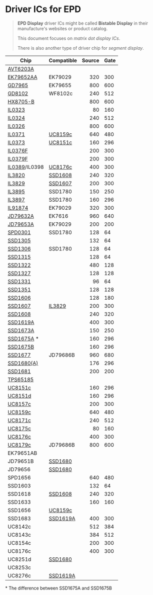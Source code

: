# Driver ICs for EPD

> **EPD Display** driver ICs might be called **Bistable Display** in their manufacture's websites or product catalog.
>
> This document focuses on _matrix dot display ICs_.
>
> There is also another type of driver chip for _segment display_.

| Chip                        | Compatible               | Source | Gate |
| --------------------------- | ------------------------ | -----: | ---- |
| [AVT6203A](AVT6203A.pdf)    |                          |        |      |
| [EK79652AA](EK79652AA.pdf)  | EK79029                  |    320 | 300  |
| [GD7965](GD7965.pdf)        | EK79655                  |    800 | 600  |
| [GD8102](GD8102.pdf)        | WF8102c                  |    240 | 512  |
| [HX8705-B](HX8705-B.pdf)    |                          |    800 | 600  |
| [IL0323](IL0323.pdf)        |                          |     80 | 160  |
| [IL0324](IL0324.pdf)        |                          |    240 | 512  |
| [IL0326](IL0326.pdf)        |                          |    800 | 600  |
| [IL0371](IL0371.pdf)        | [UC8159c](UC8159c.pdf)   |    640 | 480  |
| [IL0373](IL0373.pdf)        | [UC8151c](UC8151c.pdf)   |    160 | 296  |
| [IL0376F](IL0376F.pdf)      |                          |    200 | 300  |
| [IL0379F](IL0379F.pdf)      |                          |    200 | 300  |
| [IL0389](IL0389.pdf)/IL0398 | [UC8176c](UC8176c.pdf)   |    400 | 300  |
| [IL3820](IL3820.pdf)        | [SSD1608](SSD1608.pdf)   |    240 | 320  |
| [IL3829](IL3829.pdf)        | [SSD1607](SSD1607.pdf)   |    200 | 300  |
| [IL3895](IL3895.pdf)        | SSD1780                  |    150 | 250  |
| [IL3897](IL3897.pdf)        | SSD1780                  |    160 | 296  |
| [IL91874](IL91874.pdf)      | EK79029                  |    320 | 300  |
| [JD79632A](JD79632A.pdf)    | EK7616                   |    960 | 640  |
| [JD79653A](JD79653A.pdf)    | EK79029                  |    200 | 200  |
| [SPD0301](SPD0301.pdf)      | SSD1780                  |    128 | 64   |
| [SSD1305](SSD1305.pdf)      |                          |    132 | 64   |
| [SSD1306](SSD1306.pdf)      | SSD1780                  |    128 | 64   |
| [SSD1315](SSD1315.pdf)      |                          |    128 | 64   |
| [SSD1322](SSD1322.pdf)      |                          |    480 | 128  |
| [SSD1327](SSD1327.pdf)      |                          |    128 | 128  |
| [SSD1331](SSD1331.pdf)      |                          |     96 | 64   |
| [SSD1351](SSD1351.pdf)      |                          |    128 | 128  |
| [SSD1606](SSD1606.pdf)      |                          |    128 | 180  |
| [SSD1607](SSD1607.pdf)      | [IL3829](IL3829.pdf)     |    200 | 300  |
| [SSD1608](SSD1608.pdf)      |                          |    240 | 320  |
| [SSD1619A](SSD1619A.pdf)    |                          |    400 | 300  |
| [SSD1673A](SSD1673A.pdf)    |                          |    150 | 250  |
| [SSD1675A](SSD1675A.pdf) \* |                          |    160 | 296  |
| [SSD1675B](SSD1675B.pdf)    |                          |    160 | 296  |
| [SSD1677](SSD1677.pdf)      | JD79686B                 |    960 | 680  |
| [SSD1680(A)](SSD1680.pdf)   |                          |    176 | 296  |
| [SSD1681](SSD1681.pdf)      |                          |    200 | 200  |
| [TPS65185](TPS65185.pdf)    |                          |        |      |
| [UC8151c](UC8151c.pdf)      |                          |    160 | 296  |
| [UC8151d](UC8151d.pdf)      |                          |    160 | 296  |
| [UC8157c](UC8157c.pdf)      |                          |    200 | 300  |
| [UC8159c](UC8159c.pdf)      |                          |    640 | 480  |
| [UC8171c](UC8171c.pdf)      |                          |    240 | 512  |
| [UC8175c](UC8175c.pdf)      |                          |     80 | 160  |
| [UC8176c](UC8176c.pdf)      |                          |    400 | 300  |
| [UC8179c](UC8179c.pdf)      | JD79686B                 |    800 | 600  |
| EK79651AB                   |                          |        |      |
| JD79651B                    | [SSD1680](SSD1680.pdf)   |        |      |
| JD79656                     | [SSD1680](SSD1680.pdf)   |        |      |
| SPD1656                     |                          |    640 | 480  |
| SSD1603                     |                          |    132 | 64   |
| SSD1618                     | [SSD1608](SSD1608.pdf)   |    240 | 320  |
| SSD1633                     |                          |    160 | 160  |
| SSD1656                     | [UC8159c](UC8159c.pdf)   |        |      |
| SSD1683                     | [SSD1619A](SSD1619A.pdf) |    400 | 300  |
| UC8142c                     |                          |    512 | 384  |
| UC8143c                     |                          |    384 | 512  |
| UC8154c                     |                          |    200 | 300  |
| UC8176c                     |                          |    400 | 300  |
| UC8251d                     | [SSD1680](SSD1680.pdf)   |        |      |
| UC8253c                     |                          |        |      |
| UC8276c                     | [SSD1619A](SSD1619A.pdf) |        |      |

\* The difference between SSD1675A and SSD1675B
